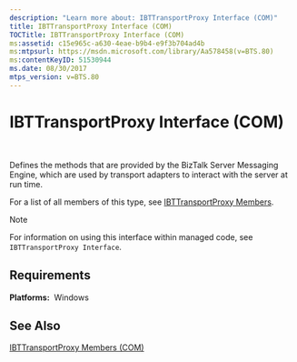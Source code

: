 ```yaml
---
description: "Learn more about: IBTTransportProxy Interface (COM)"
title: IBTTransportProxy Interface (COM)
TOCTitle: IBTTransportProxy Interface (COM)
ms:assetid: c15e965c-a630-4eae-b9b4-e9f3b704ad4b
ms:mtpsurl: https://msdn.microsoft.com/library/Aa578458(v=BTS.80)
ms:contentKeyID: 51530944
ms.date: 08/30/2017
mtps_version: v=BTS.80
---
```


# IBTTransportProxy Interface (COM)

 

Defines the methods that are provided by the BizTalk Server Messaging Engine, which are used by transport adapters to interact with the server at run time.

For a list of all members of this type, see [IBTTransportProxy Members](ibttransportproxy-members-com.md).


> [!NOTE]
> <P>For information on using this interface within managed code, see <CODE>IBTTransportProxy Interface</CODE>.</P>



## Requirements

**Platforms:**  Windows

## See Also

[IBTTransportProxy Members (COM)](ibttransportproxy-members-com.md)

